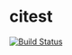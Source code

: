 citest
======  
  
[![Build Status](https://travis-ci.org/ceacruui/citest.png?branch=master)](https://travis-ci.org/ceacruui/citest)
  

